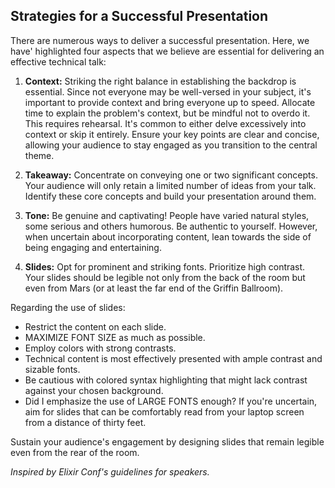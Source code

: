 ## Strategies for a Successful Presentation

There are numerous ways to deliver a successful presentation. Here, we have' highlighted four aspects that we believe are essential for delivering an effective technical talk:

1. **Context:** Striking the right balance in establishing the backdrop is essential. Since not everyone may be well-versed in your subject, it's important to provide context and bring everyone up to speed. Allocate time to explain the problem's context, but be mindful not to overdo it. This requires rehearsal. It's common to either delve excessively into context or skip it entirely. Ensure your key points are clear and concise, allowing your audience to stay engaged as you transition to the central theme.

2. **Takeaway:** Concentrate on conveying one or two significant concepts. Your audience will only retain a limited number of ideas from your talk. Identify these core concepts and build your presentation around them.

3. **Tone:** Be genuine and captivating! People have varied natural styles, some serious and others humorous. Be authentic to yourself. However, when uncertain about incorporating content, lean towards the side of being engaging and entertaining.

4. **Slides:** Opt for prominent and striking fonts. Prioritize high contrast. Your slides should be legible not only from the back of the room but even from Mars (or at least the far end of the Griffin Ballroom).

Regarding the use of slides:

- Restrict the content on each slide.
- MAXIMIZE FONT SIZE as much as possible.
- Employ colors with strong contrasts.
- Technical content is most effectively presented with ample contrast and sizable fonts.
- Be cautious with colored syntax highlighting that might lack contrast against your chosen background.
- Did I emphasize the use of LARGE FONTS enough? If you're uncertain, aim for slides that can be comfortably read from your laptop screen from a distance of thirty feet.

Sustain your audience's engagement by designing slides that remain legible even from the rear of the room.


_Inspired by Elixir Conf's guidelines for speakers._
